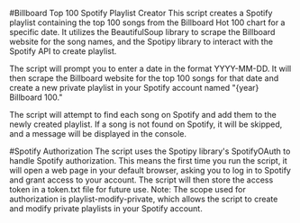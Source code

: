 #Billboard Top 100 Spotify Playlist Creator
This script creates a Spotify playlist containing the top 100 songs from the Billboard Hot 100 chart for a specific date. It utilizes the BeautifulSoup library to scrape the Billboard website for the song names, and the Spotipy library to interact with the Spotify API to create playlist.

The script will prompt you to enter a date in the format YYYY-MM-DD. It will then scrape the Billboard website for the top 100 songs for that date and create a new private playlist in your Spotify account named "{year} Billboard 100."

The script will attempt to find each song on Spotify and add them to the newly created playlist. If a song is not found on Spotify, it will be skipped, and a message will be displayed in the console.

#Spotify Authorization
The script uses the Spotipy library's SpotifyOAuth to handle Spotify authorization. This means the first time you run the script, it will open a web page in your default browser, asking you to log in to Spotify and grant access to your account. The script will then store the access token in a token.txt file for future use.
Note: The scope used for authorization is playlist-modify-private, which allows the script to create and modify private playlists in your Spotify account.
